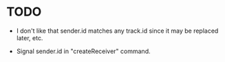 # TODO

* I don't like that sender.id matches any track.id since it may be replaced later, etc.

* Signal sender.id in "createReceiver" command.
